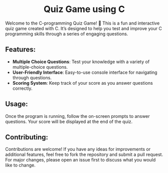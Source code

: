 <h1 align="center">Quiz Game using C</h1>

Welcome to the C-programming Quiz Game! 🎉 This is a fun and interactive quiz game created with C. It’s designed to help you test and improve your C programming skills through a series of engaging questions.

## Features:

- **Multiple Choice Questions**: Test your knowledge with a variety of multiple-choice questions.
- **User-Friendly Interface**: Easy-to-use console interface for navigating through questions.
- **Scoring System**: Keep track of your score as you answer questions correctly.

## Usage:

Once the program is running, follow the on-screen prompts to answer questions. Your score will be displayed at the end of the quiz.

## Contributing:

Contributions are welcome! If you have any ideas for improvements or additional features, feel free to fork the repository and submit a pull request. For major changes, please open an issue first to discuss what you would like to change.
